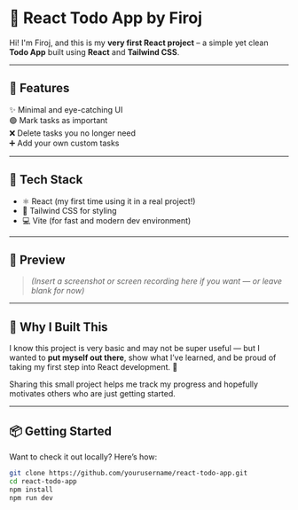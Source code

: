 # 📝 React Todo App by Firoj

Hi! I'm Firoj, and this is my **very first React project** – a simple yet clean **Todo App** built using **React** and **Tailwind CSS**.

---

## 🚀 Features

✨ Minimal and eye-catching UI  
🟢 Mark tasks as important  
❌ Delete tasks you no longer need  
➕ Add your own custom tasks  

---

## 🎨 Tech Stack

- ⚛️ React (my first time using it in a real project!)
- 💨 Tailwind CSS for styling
- 💻 Vite (for fast and modern dev environment)

---

## 📸 Preview

> _(Insert a screenshot or screen recording here if you want — or leave blank for now)_

---

## 🤔 Why I Built This

I know this project is very basic and may not be super useful — but I wanted to **put myself out there**, show what I’ve learned, and be proud of taking my first step into React development. 🙌

Sharing this small project helps me track my progress and hopefully motivates others who are just getting started.

---

## 📦 Getting Started

Want to check it out locally? Here’s how:

```bash
git clone https://github.com/yourusername/react-todo-app.git
cd react-todo-app
npm install
npm run dev
